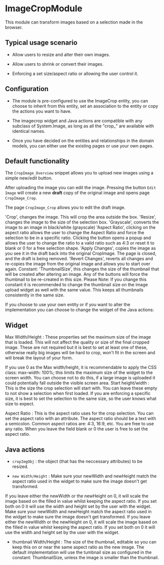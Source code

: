 # ImageCropModule
This module can transform images based on a selection made in the browser.

## Typical usage scenario

- Allow users to resize and alter their own images.

- Allow users to shrink or convert their images.

- Enforcing a set size/aspect ratio or allowing the user control it.

## Configuration 

- The module is pre-configured to use the ImageCrop entity, you can choose to inherit from this entity, set an association to the entity or copy the actions you want to have. 

- The imagecrop widget and Java actions are compatible with any subclass of System.Image, as long as all the "crop_" are available with identical names. 

- Once you have decided on the entities and relationships in the domain models, you can either use the existing pages or use your own pages.

## Default functionality

The `CropImage_Overview` snippet allows you to upload new images using a simple new/edit button.

After uploading the image you can edit the image. Pressing the button `Edit Image` will create a new **draft** copy of the original image and opens page `CropImage_Crop`.

The page `CropImage_Crop` allows you to edit the draft image.


'Crop', changes the image. This will crop the area outside the box.
'Resize', changes the image to the size of the selection box.
'Grayscale', converts the image to an image in black/white (grayscale)
'Aspect Ratio', clicking on the aspect ratio allows the user to change the Aspect Ratio and force the selection to be in a specific ratio.  Clicking the button opens a popup and allows the user to change the ratio to a valid ratio such as 4:3 or reset it to blank or 0 for a free selection shape. 
'Apply Changes', copies the image as you see it in the draft back into the original CropImage. The page is closed, and the draft is being removed.
'Revert Changes', reverts all changes and re-copies the image from the original image and allows you to start over again.
Constant: 'ThumbnailSize', this changes the size of the thumbnail that will be created after altering an image. Any of the buttons will force the thumbnail to be re-created in this size.
Please Note: If you change this constant it is recommended to change the thumbnail size on the image upload widget as well with the same value. This keeps all thumbnails consistently in the same size. 

If you choose to use your own entity or if you want to alter the implementation you can choose to change the widget of the Java actions:

## Widget 

Max Width/Height : These properties set the maximum size of the image that is loaded. This will not affect the quality or size of the final cropped image. These are not required but it is best to set at least one of these, otherwise really big images will be hard to crop, won't fit in the screen and will break the layout of your form.


If you use 0 as the Max width/height, it is recommendable to apply the CSS class: max-width: 100%; this limits the maximum size of the widget to the screen width. You can choose not to do this, if a large image is uploaded it could potentially fall outside the visible screen area.
Start height/width : This is the size the crop selection will start with. You can leave these empty to not show a selection when first loaded. If you are enforcing a specific size, it is best to set the selection to the same size, so the user knows what size to expect.

Aspect Ratio : This is the aspect ratio uses for the crop selection. You can set the aspect ratio with an attribute. The aspect ratio should be a text with a semicolon. Common aspect ratios are: 4:3, 16:9, etc. You are free to use any ratio. When you leave the field blank or 0 the user is free to set the aspect ratio.

## Java actions

- `cropImgObj` :  the object (that has the neccessary attributes) to be resized.

- `new Width/Height` : Make sure your newWidth and newHeight match the aspect ratio used in the widget to make sure the image doesn't get transformed. 

If you leave either the newWidth or the newHeight on 0, it will scale the image based on the filled in value whilst keeping the aspect ratio. If you set both on 0 it will use the width and height set by the user with the widget. Make sure your newWidth and newHeight match the aspect ratio used in the widget to make sure the image doesn't get transformed. If you leave either the newWidth or the newHeight on 0, it will scale the image based on the filled in value whilst keeping the aspect ratio. If you set both on 0 it will use the width and height set by the user with the widget.

- thumbnail Width/Height : The size of the thumbnail, editable so you can keep this on or near the same aspect ratio as the new image. The default implementation will use the tumbnail size as configured in the constant: ThumbnailSize, unless the image is smaller than the thumbnail. 
